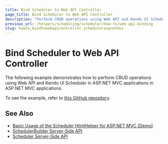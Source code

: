 ```yaml
---
title: Bind Scheduler to Web API Controller
page_title: Bind Scheduler to Web API Controller
description: "Perform CRUD operations using Web API and Kendo UI Scheduler in ASP.NET MVC applications."
previous_url: /helpers/scheduling/scheduler/how-to/web-api-binding
slug: howto_bindtowebapicontroller_scheduleraspnetmvc
---
```


# Bind Scheduler to Web API Controller

The following example demonstrates how to perform CRUD operations using Web API and Kendo UI Scheduler in ASP.NET MVC applications in ASP.NET MVC applications.

To see the example, refer to [this GitHub repository](https://github.com/telerik/ui-for-aspnet-mvc-examples/tree/master/scheduler/scheduler-web-api-crud).

## See Also

* [Basic Usage of the Scheduler HtmlHelper for ASP.NET MVC (Demo)](https://demos.telerik.com/aspnet-mvc/scheduler)
* [SchedulerBuilder Server-Side API](http://docs.telerik.com/aspnet-mvc/api/Kendo.Mvc.UI.Fluent/SchedulerBuilder)
* [Scheduler Server-Side API](/api/scheduler)

